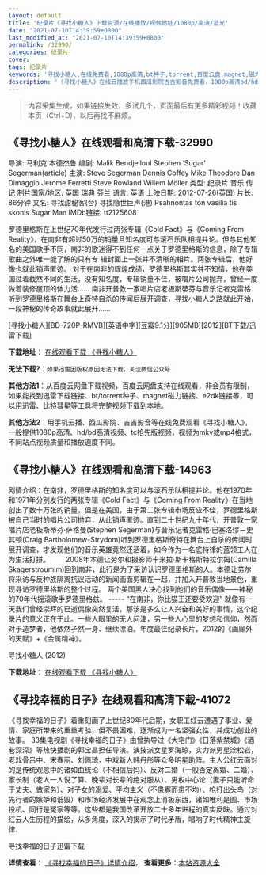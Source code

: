 ```yaml
---
layout: default
title: '纪录片《寻找小糖人》下载资源/在线播放/视频地址/1080p/高清/蓝光'
date: "2021-07-10T14:39:59+0800"
last_modified_at: "2021-07-10T14:39:59+0800"
permalink: /32990/
categories: 纪录片
cover:
tags: 纪录片
keywords: '寻找小糖人,在线免费看,1080p高清,bt种子,torrent,百度云盘,magnet,磁力链,迅雷下载资源'
description: '《寻找小糖人》在线云播放手机西瓜影院吉吉影音免费看，1080p高清bd/hd未删减完整版和tc抢先枪版，mkv/mp4格式，附带bt/torrent种子、magnet/磁力链、百度云盘、网盘资源迅雷下载链接'
---
```


>内容采集生成，如果链接失效，多试几个，页面最后有更多精彩视频！收藏本页（Ctrl+D)，以后再找不麻烦。


## 《寻找小糖人》在线观看和高清下载-32990

导演: 马利克·本德杰鲁 编剧: Malik Bendjelloul Stephen ‘Sugar’ Segerman(article) 主演: Steve Segerman Dennis Coffey Mike Theodore Dan Dimaggio Jerome Ferretti Steve Rowland Willem Möller 类型: 纪录片 音乐 传记 制片国家/地区: 英国 瑞典 芬兰 语言: 英语 上映日期: 2012-07-26(英国) 片长: 86分钟 又名: 寻找甜秘客(台) 寻找隐世巨声(港) Psahnontas ton vasilia tis skonis Sugar Man IMDb链接: tt2125608

罗德里格斯在上世纪70年代发行过两张专辑《Cold Fact》与《Coming From Reality》，在南非有超过50万的销量且知名度可与滚石乐队相提并论。但与其他知名的美国歌手不同，南非的歌迷得不到任何一点关于罗德里格斯的信息，除了专辑歌曲之外唯一能了解的只有专 辑封面上一张并不清晰的相片。两张专辑后，他好像也就此销声匿迹。 对于在南非的辉煌成绩，罗德里格斯其实并不知情，他在美国过着截然不同的生活，没有知名度，专辑销量不佳，被唱片公司抛弃，曾经一度做着装修屋顶的体力活…… 南非开普敦一家唱片店老板斯蒂芬与音乐记者克雷格听到罗德里格斯在舞台上奇特自杀的传闻后展开调查，寻找小糖人之路就此开始，一段神秘的传奇故事就此展开……


[寻找小糖人][BD-720P-RMVB][英语中字][豆瓣9.1分][905MB][2012][BT下载/迅雷下载]

**下载地址**： [在线观看下载 《寻找小糖人》](https://www.btdx8.com/torrent/searching_for_sugar_man_2012.html) 


**无法下载?**：`如果迅雷因版权原因无法下载，关注微信公众号 `

**其他方法1**：从百度云网盘下载视频，百度云网盘支持在线观看，非会员有限制，如果能找到迅雷下载链接、bt/torrent种子、magnet磁力链接、e2dk链接等，可以用迅雷、比特彗星等工具将完整视频下载到本地。

**其他方法2**：用手机云播、西瓜影院、吉吉影音等在线免费观看《寻找小糖人》，一般提供1080p高清、hd/bd高清视频、tc抢先版视频，视频为mkv或mp4格式，不同站点视频质量和播放速度不同。


## 《寻找小糖人》在线观看和高清下载-14963

剧情介绍：在南非，罗德里格斯的知名度可以与滚石乐队相提并论。他在1970年和1971年分别发行的两张专辑《Cold Fact》与《Coming From Reality》在当地创出了数十万张的销量。但是在美国，由于第二张专辑市场反应不佳，罗德里格斯被自己当时的唱片公司抛弃，从此销声匿迹。直到二十世纪九十年代，开普敦一家唱片店老板斯蒂芬·萨格曼(Stephen Segerman)与音乐记者克雷格·巴塞洛缪－史其顿(Craig Bartholomew-Strydom)听到罗德里格斯奇特在舞台上自杀的传闻时展开调查，才发现他们的音乐英雄竟然还活着，如今作为一名底特律的蓝领工人在为生活打拼。 　　2008年本德让劳尔和摄影师卡米拉·斯卡格斯特拉尔姆(Camilla Skagerstroumlm)回到南非，此行是为了采访认识罗德里格斯的人。本德让劳尔将采访与反种族隔离抗议活动的新闻画面剪辑在一起，并加入开普敦当地景色，重现寻访罗德里格斯的整个过程。 两个美国黑人决心找到他们的音乐偶像——神秘的70年代摇滚歌手罗德里格兹。 ----- “在南非，你比猫王还要受欢迎” 就像有一天我们曾经崇拜的已逝偶像突然复活，那该是多么让人兴奋和美好的事情，这个纪录片的意义正在于此。一些人眼里的无人问津，另一些人心里的梦想和信仰，然而对于造梦者，他依然孑然一身、继续漂泊。年度最佳纪录长片，2012的《画廊外的天赋》+《金属精神》。


寻找小糖人 (2012)

**下载地址**： [在线观看下载 《寻找小糖人》](https://www.btbtdy.me/btdy/dy4893.html) 


## 《寻找幸福的日子》在线观看和高清下载-41072

《寻找幸福的日子》着重刻画了上世纪80年代后期，女职工红云遭遇了事业、爱情、家庭所带来的重重考验，但不畏困难，逐渐成为一名坚强女性，并成功创业的故事。 33集电视剧《寻找幸福的日子》由曾执导过《大宅门》《日落紫禁城》《酒巷深深》等热快播剧的郭宝昌担任导演。演技派女星罗海琼，实力派男星涂松岩，老戏骨吕中、宋春丽、刘佩琦，中戏新人韩丹彤等众多明星助阵。主人公红云面对的是传统观念中的诸如血统论（不相信后妈）、反对二婚（一般否定离婚、二婚）、家长制（老人一人说了算、晚辈对长辈的绝对服从）、男权中心论（妻子只能听命于丈夫、做家务）、对子女的溺爱、平均主义（不患寡而患不均）、枪打出头鸟（对先行者的嫉妒和诋毁）和市场经济发展中在观念上消极东西，诸如唯利是图、市场投机、同行是冤家等等。这些都是我国改革开放二十多年进程的真实反映。通过对红云人生历程的描绘，从多角度，深入的揭示了时代矛盾，唱响了时代精神主旋律.


寻找幸福的日子迅雷下载

**详情查看**： [《寻找幸福的日子》详情介绍](/movie/41072/)， **查看更多**：[本站资源大全](/movie/t/all/)


